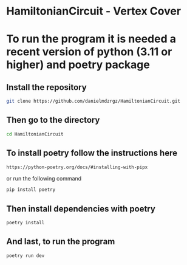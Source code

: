 # HamiltonianCircuit - Vertex Cover

# To run the program it is needed a recent version of python (3.11 or higher) and poetry package

## Install the repository
```bash
git clone https://github.com/danielmdzrgz/HamiltonianCircuit.git
```

## Then go to the directory
```bash
cd HamiltonianCircuit
```

## To install poetry follow the instructions here
```bash
https://python-poetry.org/docs/#installing-with-pipx
```

or run the following command

```bash
pip install poetry
```

## Then install dependencies with poetry
```bash
poetry install
```

## And last, to run the program
```bash
poetry run dev
```